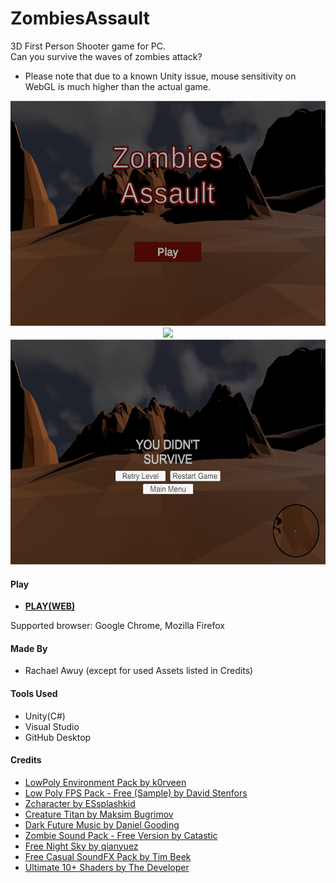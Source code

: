 # ZombiesAssault
3D First Person Shooter game for PC. <br />
Can you survive the waves of zombies attack?
* Please note that due to a known Unity issue, mouse sensitivity on WebGL is much higher than the actual game.

<p align="center">
<img src="/ZombiesAssault/Zombies Assault Menu.jpg" height=360px />
<img src="/ZombiesAssault/Zombies Assault gameplay.gif" height=360px />
<img src="/ZombiesAssault/Game Over.jpg" height=360px />
</p>

#### Play
<ul>
  <li><strong><a href="https://rachaelawuy.github.io/ZombiesAssault/index.html" target="_blank" rel="noopener noreferrer">PLAY(WEB)</a></strong></li>
</ul>
Supported browser: Google Chrome, Mozilla Firefox

<!-- #### Controls
Drag the circle and adjust the angle to launch the bird --> 

#### Made By
<ul>
  <li>Rachael Awuy (except for used Assets listed in Credits)</li>
</ul>

#### Tools Used
<ul>
  <li>Unity(C#)</li>
  <li>Visual Studio</li>
  <li>GitHub Desktop</li>
</ul>

#### Credits
<ul>
  <li><a href="https://assetstore.unity.com/packages/3d/environments/landscapes/lowpoly-environment-pack-99479" target="_blank">LowPoly Environment Pack by k0rveen</a></li>
  <li><a href="https://assetstore.unity.com/packages/3d/props/weapons/low-poly-fps-pack-free-sample-144839" target="_blank">Low Poly FPS Pack - Free (Sample) by David Stenfors</a></li>
  <li><a href="https://assetstore.unity.com/packages/3d/characters/zcharacter-157331" target="_blank">Zcharacter by ESsplashkid</a></li>
  <li><a href="https://assetstore.unity.com/packages/3d/characters/creatures/creature-titan-79302" target="_blank">Creature Titan by Maksim Bugrimov</a></li>
  <li><a href="https://assetstore.unity.com/packages/audio/music/electronic/dark-future-music-3777" target="_blank">Dark Future Music by Daniel Gooding</a></li>
  <li><a href="https://assetstore.unity.com/packages/audio/sound-fx/zombie-sound-pack-free-version-124430" target="_blank">Zombie Sound Pack - Free Version by Catastic</a></li>
  <li><a href="https://assetstore.unity.com/packages/2d/textures-materials/sky/free-night-sky-79066" target="_blank">Free Night Sky by qianyuez</a></li>
  <li><a href="https://assetstore.unity.com/packages/audio/sound-fx/free-casual-soundfx-pack-164843" target="_blank">Free Casual SoundFX Pack by Tim Beek</a></li>
  <li><a href="https://assetstore.unity.com/packages/vfx/shaders/ultimate-10-shaders-168611" target="_blank">Ultimate 10+ Shaders by The Developer</a></li>
</ul>
